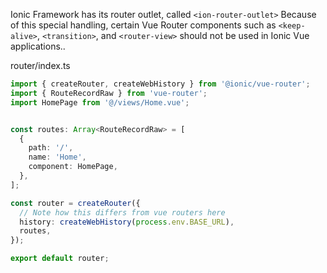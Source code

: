 Ionic Framework has its router outlet, called `<ion-router-outlet>`
Because of this special handling, certain Vue Router components such as `<keep-alive>`, `<transition>`, and `<router-view>` should not be used in Ionic Vue applications..

router/index.ts
```typescript
import { createRouter, createWebHistory } from '@ionic/vue-router';
import { RouteRecordRaw } from 'vue-router';
import HomePage from '@/views/Home.vue';


const routes: Array<RouteRecordRaw> = [
  {
    path: '/',
    name: 'Home',
    component: HomePage,
  },
];

const router = createRouter({
  // Note how this differs from vue routers here
  history: createWebHistory(process.env.BASE_URL),
  routes,
});

export default router;
```